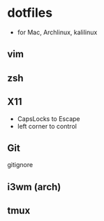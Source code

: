 # dotfiles
- for Mac, Archlinux, kalilinux

## vim

## zsh

## X11
- CapsLocks to Escape
- left corner to control

## Git
gitignore

## i3wm (arch)

## tmux


